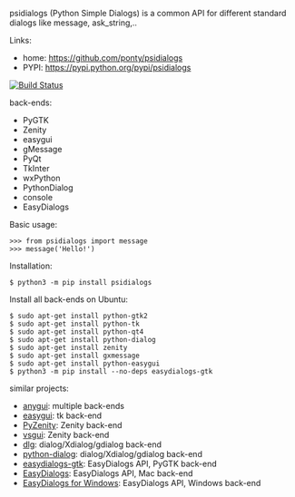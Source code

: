 psidialogs (Python Simple Dialogs) is a common API
for different standard dialogs like message, ask_string,..

Links:
 * home: https://github.com/ponty/psidialogs
 * PYPI: https://pypi.python.org/pypi/psidialogs

[![Build Status](https://travis-ci.org/ponty/psidialogs.svg?branch=master)](https://travis-ci.org/ponty/psidialogs)

back-ends:
 - PyGTK
 - Zenity
 - easygui
 - gMessage
 - PyQt
 - TkInter
 - wxPython
 - PythonDialog
 - console
 - EasyDialogs

Basic usage:
```pycon
>>> from psidialogs import message
>>> message('Hello!')
```


Installation:

```console
$ python3 -m pip install psidialogs
```

Install all back-ends on Ubuntu:

```console
$ sudo apt-get install python-gtk2
$ sudo apt-get install python-tk
$ sudo apt-get install python-qt4
$ sudo apt-get install python-dialog
$ sudo apt-get install zenity
$ sudo apt-get install gxmessage
$ sudo apt-get install python-easygui
$ python3 -m pip install --no-deps easydialogs-gtk
```

similar projects:
* [anygui](http://anygui.sourceforge.net/): multiple back-ends
* [easygui](http://easygui.sourceforge.net/): tk back-end
* [PyZenity](http://pypi.python.org/pypi/PyZenity): Zenity back-end
* [vsgui](http://pypi.python.org/pypi/vsgui): Zenity back-end
* [dlg](http://pypi.python.org/pypi/dlg): dialog/Xdialog/gdialog  back-end
* [python-dialog](http://pypi.python.org/pypi/pythondialog): dialog/Xdialog/gdialog  back-end
* [easydialogs-gtk](http://pypi.python.org/pypi/easydialogs-gtk): EasyDialogs API, PyGTK back-end
* [EasyDialogs](http://docs.python.org/library/easydialogs.html): EasyDialogs API, Mac back-end
* [EasyDialogs for Windows](http://pypi.python.org/pypi/EasyDialogs%20for%20Windows): EasyDialogs API, Windows back-end
